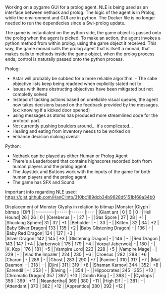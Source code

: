 Working on a pygame GUI for a prolog agent.
NLE is being used as an interface between nethack and prolog.
The logic of the agent is in Prolog, while the environment and GUI are in python.
The Docker file is no longer needed to run the dependecies since a Swi-prolog update.

The game is instantiated on the python side, the game object is passed onto the prolog when the agent is picked. 
To make an action, the agent invokes a python method from within prolog, using the game object it received. 
This way, the game monad calls the prolog agent that is itself a monad, that makes calls to methods inside the game object, when the prolog process ends, control is naturally passed onto the python process. 

Prolog:
- Astar will probably be subbed for a more reliable algorithm. - The sabe objective lists keep being readded when explicitly stated not to
- Issues with items obstructing objectives have been mitigated but not completly solved
- Instead of tacking actions based on unreliable visual queues, the agent now takes decisions based on the feedback provided by the messages.  (ex: knowing if a kicked door opened)
- using messages as atoms has produced more streamlined code for the protocol part. 
- Not currently pushing boulders around... it's complicated... 
- Healing and eating from inventory needs to be worked on
- enhance decision making overall

Python:
- Nethack can be played as either Human or Prolog Agent
- There's a Leaderboard that contains highscores recorded both from human players and the prolog agent. 
- The Joystick and Buttons work with the inputs of the game for both human players and the prolog agent.
- The game has SFX and Sound

Important info regarding NLE used:
https://gist.github.com/HanClinto/310bc189dcb34b9628d5151b168a34b0

Displacement of Monster Glyphs in relation to bitmap 
|Monster   |Glyph  | bitmap | Diff  |
|:---------|:-----:|:------:|:---:  |
|Giant ant | 0     |  0     |  0    |
|Hell Hound| 26    |  26    |  0    |
|Cereberus | -     |  27    |  -    |
|Gas Spore | 27    |  28    |  +1   |
|Shocking Sphere| 31    |  32    |  +1   |
|Beholder  | -     |  33    |  -    |
|Kitten    | 32    |  34    |  +2   |
|Baby Silver Dragon| 133   |  135   |  +2   |
|Baby Glistening Dragon| -     |  136   |  -    | 
|Baby Red Dragon| 134   |  137   |  +3   |     
|Silver Dragon| 142   |  145   |  +3   |
|Glistening Dragon| -     |  146   |  -    |
|Red Dragon   | 143   |  147   |  +4   |
|Jarberwok | 175   |  179   |  +4   |
|Vorpal Jaberwok| -     |  180   |  -    |
|K. Kop    | 176   |  181   |  +5   |
|Vampire Lord| 223   |  228   |  +5   |
|Vampire Mage| -     |  229   |  -    |
|Vlad the Impaler    | 224   |  230   |  +6   |
|Croesus   | 282   |  288   |  +6   |
|Charon    | -     |  289   |  -    |
|Ghost     | 283   |  290   |  +7   |
|Famine    | 310   |  317   |  +7   | 
|Mail Daemon| -     |  318   |  -    |
|Djini     | 311   |  319   |  +8   | 
|Shaman Karnov| 344   |  352   |  +8   |
|Earendil  | -     |  353   |  -    |
|Elwing    | -     |  354   |  -    |
|Hippocrates| 345   |  355   |  +10  |
|Chromatic Dragon| 357   |  367   |  +10  |
|Goblin King | -     |  368   |  -    |
|Cyclops   | 358   |  369   |  +11  |
|Neanderthal| 369   |  380   |  +11    |
|High Elf  | -     |  381   |  -  |
|Attendant | 370   |  382   |  +12    |
|Apprentice| 380   |  392   |  +12  |
